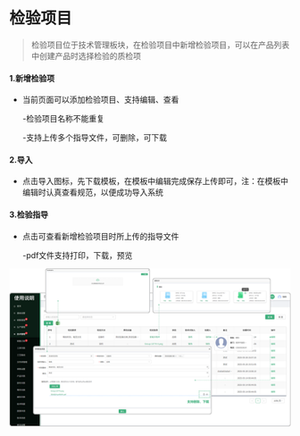 # 检验项目

> 检验项目位于技术管理板块，在检验项目中新增检验项目，可以在产品列表中创建产品时选择检验的质检项


#### 1.新增检验项

* 当前页面可以添加检验项目、支持编辑、查看

  -检验项目名称不能重复

  -支持上传多个指导文件，可删除，可下载

#### 2.导入

* 点击导入图标，先下载模板，在模板中编辑完成保存上传即可，注：在模板中编辑时认真查看规范，以便成功导入系统


#### 3.检验指导

* 点击可查看新增检验项目时所上传的指导文件

  -pdf文件支持打印，下载，预览


![如图所示](../file/jyxm.png)